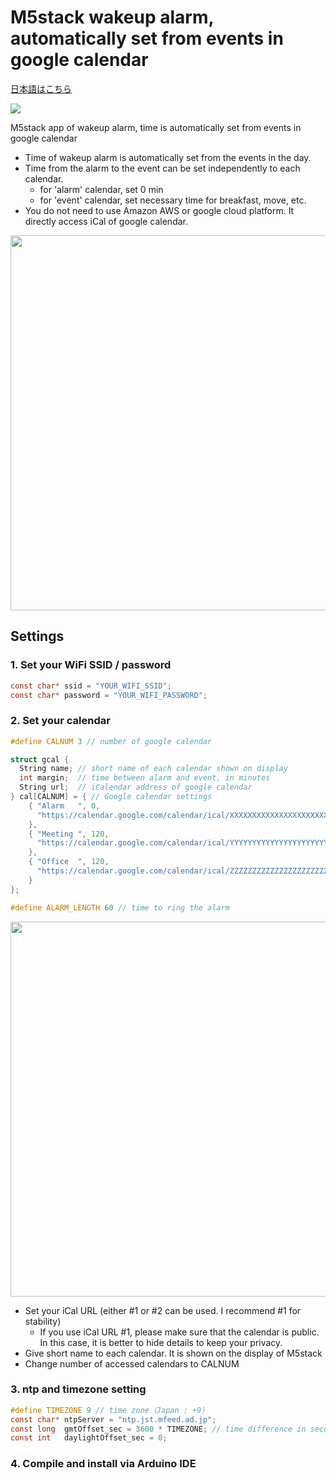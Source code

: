 # M5stack wakeup alarm, automatically set from events in google calendar

<a href="https://github.com/sh1ura/M5stack-wakeup-alarm-set-from-google-calendar/edit/main/README-ja.md">日本語はこちら</a><p>
 
[![](https://img.youtube.com/vi/843B_bA_Ixc/0.jpg)](https://www.youtube.com/watch?v=843B_bA_Ixc)

M5stack app of wakeup alarm, time is automatically set from events in google calendar

- Time of wakeup alarm is automatically set from the events in the day.
- Time from the alarm to the event can be set independently to each calendar.
  * for 'alarm' calendar, set 0 min
  * for 'event' calendar, set necessary time for breakfast, move, etc.
- You do not need to use Amazon AWS or google cloud platform. It directly access iCal of google calendar.

<img src="https://user-images.githubusercontent.com/86639425/125974374-a5d1c232-e7c1-42a3-8b3e-16797ea01346.jpg" width="600">

## Settings

### 1. Set your WiFi SSID / password
```C
const char* ssid = "YOUR_WIFI_SSID";
const char* password = "YOUR_WIFI_PASSWORD";
```

### 2. Set your calendar

```C
#define CALNUM 3 // number of google calendar

struct gcal {
  String name; // short name of each calendar shown on display
  int margin;  // time between alarm and event, in minutes
  String url;  // iCalendar address of google calendar
} cal[CALNUM] = { // Google calendar settings
    { "Alarm   ", 0, 
      "https://calendar.google.com/calendar/ical/XXXXXXXXXXXXXXXXXXXXXXXXXgroup.calendar.google.com/public/basic.ics"
    },
    { "Meeting ", 120,
      "https://calendar.google.com/calendar/ical/YYYYYYYYYYYYYYYYYYYYYYYYYgroup.calendar.google.com/public/basic.ics"
    },
    { "Office  ", 120,
      "https://calendar.google.com/calendar/ical/ZZZZZZZZZZZZZZZZZZZZZZZZZgroup.calendar.google.com/public/basic.ics"
    }
};

#define ALARM_LENGTH 60 // time to ring the alarm
```

<img src="https://user-images.githubusercontent.com/86639425/125977300-76b28b15-ead0-436c-83f3-ba58ab50cdd6.jpg" width="600">

- Set your iCal URL (either #1 or #2 can be used. I recommend #1 for stability)
  * If you use iCal URL #1, please make sure that the calendar is public. In this case, it is better to hide details to keep your privacy.
- Give short name to each calendar. It is shown on the display of M5stack
- Change number of accessed calendars to CALNUM

### 3. ntp and timezone setting

```C
#define TIMEZONE 9 // time zone（Japan : +9）
const char* ntpServer = "ntp.jst.mfeed.ad.jp";
const long  gmtOffset_sec = 3600 * TIMEZONE; // time difference in seconds
const int   daylightOffset_sec = 0;
```

### 4. Compile and install via Arduino IDE
